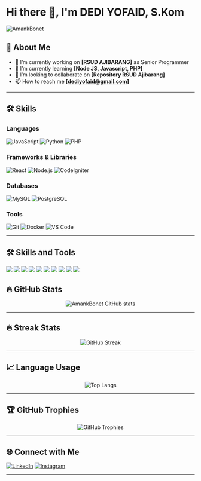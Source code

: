 # Hi there 👋, I'm DEDI YOFAID, S.Kom

<p align="left"> 
  <img src="https://komarev.com/ghpvc/?username=AmankBonet&label=Profile%20views&color=0e75b6&style=flat" alt="AmankBonet" /> 
</p>

## 🚀 About Me
- 🔭 I’m currently working on **[RSUD AJIBARANG]** as Senior Programmer
- 🌱 I’m currently learning **[Node JS, Javascript, PHP]**
- 👯 I’m looking to collaborate on **[Repository RSUD Ajibarang]**
- 📫 How to reach me **[dediyofaid@gmail.com]**

---

## 🛠️ Skills

### Languages
![JavaScript](https://img.shields.io/badge/JavaScript-F7DF1E?style=for-the-badge&logo=javascript&logoColor=black)
![Python](https://img.shields.io/badge/Python-3776AB?style=for-the-badge&logo=python&logoColor=white)
![PHP](https://img.shields.io/badge/PHP-777BB4?style=for-the-badge&logo=php&logoColor=white)

### Frameworks & Libraries
![React](https://img.shields.io/badge/React-61DAFB?style=for-the-badge&logo=react&logoColor=black)
![Node.js](https://img.shields.io/badge/Node.js-339933?style=for-the-badge&logo=nodedotjs&logoColor=white)
![CodeIgniter](https://img.shields.io/badge/CodeIgniter-DD4814?style=for-the-badge&logo=codeigniter&logoColor=white)

### Databases
![MySQL](https://img.shields.io/badge/MySQL-4479A1?style=for-the-badge&logo=mysql&logoColor=white)
![PostgreSQL](https://img.shields.io/badge/PostgreSQL-336791?style=for-the-badge&logo=postgresql&logoColor=white)

### Tools
![Git](https://img.shields.io/badge/Git-F05032?style=for-the-badge&logo=git&logoColor=white)
![Docker](https://img.shields.io/badge/Docker-2496ED?style=for-the-badge&logo=docker&logoColor=white)
![VS Code](https://img.shields.io/badge/Visual_Studio_Code-007ACC?style=for-the-badge&logo=visual-studio-code&logoColor=white)

---

## 🛠️ Skills and Tools
<p align="left">
  <img src="https://img.shields.io/badge/-Python-3776AB?style=for-the-badge&logo=python&logoColor=white" />
  <img src="https://img.shields.io/badge/-PHP-777BB4?style=for-the-badge&logo=php&logoColor=white" />
  <img src="https://img.shields.io/badge/-JavaScript-F7DF1E?style=for-the-badge&logo=javascript&logoColor=black" />
  <img src="https://img.shields.io/badge/-React-61DAFB?style=for-the-badge&logo=react&logoColor=black" />
  <img src="https://img.shields.io/badge/-Node.js-339933?style=for-the-badge&logo=nodedotjs&logoColor=white" />
  <img src="https://img.shields.io/badge/-PostgreSQL-336791?style=for-the-badge&logo=postgresql&logoColor=white" />
  <img src="https://img.shields.io/badge/-MySQL-4479A1?style=for-the-badge&logo=mysql&logoColor=white" />
  <img src="https://img.shields.io/badge/-Docker-2496ED?style=for-the-badge&logo=docker&logoColor=white" />
  <img src="https://img.shields.io/badge/-Git-F05032?style=for-the-badge&logo=git&logoColor=white" />
  <img src="https://img.shields.io/badge/-VS_Code-007ACC?style=for-the-badge&logo=visualstudiocode&logoColor=white" />
</p>

## 🔥 GitHub Stats

<p align="center">
  <img src="https://github-readme-stats.vercel.app/api?username=AmankBonet&show_icons=true&theme=radical" alt="AmankBonet GitHub stats" />
</p>

---

## 🔥 Streak Stats

<p align="center">
  <img src="https://github-readme-streak-stats.herokuapp.com/?user=AmankBonet&theme=radical" alt="GitHub Streak" />
</p>

---

## 📈 Language Usage

<p align="center">
  <img src="https://github-readme-stats.vercel.app/api/top-langs/?username=AmankBonet&layout=compact&theme=radical" alt="Top Langs" />
</p>

---

## 🏆 GitHub Trophies

<p align="center">
  <img src="https://github-profile-trophy.vercel.app/?username=AmankBonet&theme=radical&row=1&column=7" alt="GitHub Trophies"/>
</p>

---

## 🌐 Connect with Me

[![LinkedIn](https://img.shields.io/badge/LinkedIn-Connect-blue?style=for-the-badge&logo=linkedin)](https://linkedin.com/in/dediyofaid)
[![Instagram](https://img.shields.io/badge/Instagram-Follow-critical?style=for-the-badge&logo=instagram)](https://instagram.com/dediyofaid)

---

